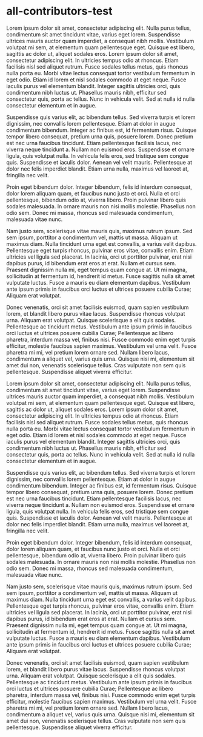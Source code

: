 # all-contributors-test

Lorem ipsum dolor sit amet, consectetur adipiscing elit. Nulla purus tellus, condimentum sit amet tincidunt vitae, varius eget lorem. Suspendisse ultrices mauris auctor quam imperdiet, a consequat nibh mollis. Vestibulum volutpat mi sem, at elementum quam pellentesque eget. Quisque est libero, sagittis ac dolor ut, aliquet sodales eros. Lorem ipsum dolor sit amet, consectetur adipiscing elit. In ultricies tempus odio at rhoncus. Etiam facilisis nisl sed aliquet rutrum. Fusce sodales tellus metus, quis rhoncus nulla porta eu. Morbi vitae lectus consequat tortor vestibulum fermentum in eget odio. Etiam id lorem et nisl sodales commodo at eget neque. Fusce iaculis purus vel elementum blandit. Integer sagittis ultricies orci, quis condimentum nibh luctus ut. Phasellus mauris nibh, efficitur sed consectetur quis, porta ac tellus. Nunc in vehicula velit. Sed at nulla id nulla consectetur elementum et in augue.

Suspendisse quis varius elit, ac bibendum tellus. Sed viverra turpis et lorem dignissim, nec convallis lorem pellentesque. Etiam at dolor in augue condimentum bibendum. Integer ac finibus est, id fermentum risus. Quisque tempor libero consequat, pretium urna quis, posuere lorem. Donec pretium est nec urna faucibus tincidunt. Etiam pellentesque facilisis lacus, nec viverra neque tincidunt a. Nullam non euismod eros. Suspendisse et ornare ligula, quis volutpat nulla. In vehicula felis eros, sed tristique sem congue quis. Suspendisse et iaculis dolor. Aenean vel velit mauris. Pellentesque at dolor nec felis imperdiet blandit. Etiam urna nulla, maximus vel laoreet at, fringilla nec velit.

Proin eget bibendum dolor. Integer bibendum, felis id interdum consequat, dolor lorem aliquam quam, et faucibus nunc justo et orci. Nulla et orci pellentesque, bibendum odio at, viverra libero. Proin pulvinar libero quis sodales malesuada. In ornare mauris non nisi mollis molestie. Phasellus non odio sem. Donec mi massa, rhoncus sed malesuada condimentum, malesuada vitae nunc.

Nam justo sem, scelerisque vitae mauris quis, maximus rutrum ipsum. Sed sem ipsum, porttitor a condimentum vel, mattis ut massa. Aliquam ut maximus diam. Nulla tincidunt urna eget est convallis, a varius velit dapibus. Pellentesque eget turpis rhoncus, pulvinar eros vitae, convallis enim. Etiam ultricies vel ligula sed placerat. In lacinia, orci ut porttitor pulvinar, erat nisi dapibus purus, id bibendum erat eros at erat. Nullam et cursus sem. Praesent dignissim nulla mi, eget tempus quam congue at. Ut mi magna, sollicitudin at fermentum id, hendrerit id metus. Fusce sagittis nulla sit amet vulputate luctus. Fusce a mauris eu diam elementum dapibus. Vestibulum ante ipsum primis in faucibus orci luctus et ultrices posuere cubilia Curae; Aliquam erat volutpat.

Donec venenatis, orci sit amet facilisis euismod, quam sapien vestibulum lorem, et blandit libero purus vitae lacus. Suspendisse rhoncus volutpat urna. Aliquam erat volutpat. Quisque scelerisque a elit quis sodales. Pellentesque ac tincidunt metus. Vestibulum ante ipsum primis in faucibus orci luctus et ultrices posuere cubilia Curae; Pellentesque ac libero pharetra, interdum massa vel, finibus nisi. Fusce commodo enim eget turpis efficitur, molestie faucibus sapien maximus. Vestibulum vel urna velit. Fusce pharetra mi mi, vel pretium lorem ornare sed. Nullam libero lacus, condimentum a aliquet vel, varius quis urna. Quisque nisi mi, elementum sit amet dui non, venenatis scelerisque tellus. Cras vulputate non sem quis pellentesque. Suspendisse aliquet viverra efficitur.

Lorem ipsum dolor sit amet, consectetur adipiscing elit. Nulla purus tellus, condimentum sit amet tincidunt vitae, varius eget lorem. Suspendisse ultrices mauris auctor quam imperdiet, a consequat nibh mollis. Vestibulum volutpat mi sem, at elementum quam pellentesque eget. Quisque est libero, sagittis ac dolor ut, aliquet sodales eros. Lorem ipsum dolor sit amet, consectetur adipiscing elit. In ultricies tempus odio at rhoncus. Etiam facilisis nisl sed aliquet rutrum. Fusce sodales tellus metus, quis rhoncus nulla porta eu. Morbi vitae lectus consequat tortor vestibulum fermentum in eget odio. Etiam id lorem et nisl sodales commodo at eget neque. Fusce iaculis purus vel elementum blandit. Integer sagittis ultricies orci, quis condimentum nibh luctus ut. Phasellus mauris nibh, efficitur sed consectetur quis, porta ac tellus. Nunc in vehicula velit. Sed at nulla id nulla consectetur elementum et in augue.

Suspendisse quis varius elit, ac bibendum tellus. Sed viverra turpis et lorem dignissim, nec convallis lorem pellentesque. Etiam at dolor in augue condimentum bibendum. Integer ac finibus est, id fermentum risus. Quisque tempor libero consequat, pretium urna quis, posuere lorem. Donec pretium est nec urna faucibus tincidunt. Etiam pellentesque facilisis lacus, nec viverra neque tincidunt a. Nullam non euismod eros. Suspendisse et ornare ligula, quis volutpat nulla. In vehicula felis eros, sed tristique sem congue quis. Suspendisse et iaculis dolor. Aenean vel velit mauris. Pellentesque at dolor nec felis imperdiet blandit. Etiam urna nulla, maximus vel laoreet at, fringilla nec velit.

Proin eget bibendum dolor. Integer bibendum, felis id interdum consequat, dolor lorem aliquam quam, et faucibus nunc justo et orci. Nulla et orci pellentesque, bibendum odio at, viverra libero. Proin pulvinar libero quis sodales malesuada. In ornare mauris non nisi mollis molestie. Phasellus non odio sem. Donec mi massa, rhoncus sed malesuada condimentum, malesuada vitae nunc.

Nam justo sem, scelerisque vitae mauris quis, maximus rutrum ipsum. Sed sem ipsum, porttitor a condimentum vel, mattis ut massa. Aliquam ut maximus diam. Nulla tincidunt urna eget est convallis, a varius velit dapibus. Pellentesque eget turpis rhoncus, pulvinar eros vitae, convallis enim. Etiam ultricies vel ligula sed placerat. In lacinia, orci ut porttitor pulvinar, erat nisi dapibus purus, id bibendum erat eros at erat. Nullam et cursus sem. Praesent dignissim nulla mi, eget tempus quam congue at. Ut mi magna, sollicitudin at fermentum id, hendrerit id metus. Fusce sagittis nulla sit amet vulputate luctus. Fusce a mauris eu diam elementum dapibus. Vestibulum ante ipsum primis in faucibus orci luctus et ultrices posuere cubilia Curae; Aliquam erat volutpat.

Donec venenatis, orci sit amet facilisis euismod, quam sapien vestibulum lorem, et blandit libero purus vitae lacus. Suspendisse rhoncus volutpat urna. Aliquam erat volutpat. Quisque scelerisque a elit quis sodales. Pellentesque ac tincidunt metus. Vestibulum ante ipsum primis in faucibus orci luctus et ultrices posuere cubilia Curae; Pellentesque ac libero pharetra, interdum massa vel, finibus nisi. Fusce commodo enim eget turpis efficitur, molestie faucibus sapien maximus. Vestibulum vel urna velit. Fusce pharetra mi mi, vel pretium lorem ornare sed. Nullam libero lacus, condimentum a aliquet vel, varius quis urna. Quisque nisi mi, elementum sit amet dui non, venenatis scelerisque tellus. Cras vulputate non sem quis pellentesque. Suspendisse aliquet viverra efficitur.
